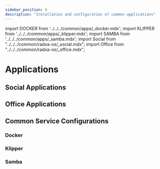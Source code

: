 ```yaml
---
sidebar_position: 6
description: "Installation and configuration of common applications"
---
```


import DOCKER from '../../../common/apps/\_docker.mdx';
import KLIPPER from '../../../common/apps/\_klipper.mdx';
import SAMBA from '../../../common/apps/\_samba.mdx';
import Social from "../../../common/radxa-os/\_social.mdx";
import Office from "../../../common/radxa-os/\_office.mdx";

# Applications

## Social Applications

<Social />

## Office Applications

<Office />

## Common Service Configurations

### Docker

<DOCKER />

### Klipper

<KLIPPER />

### Samba

<SAMBA />

